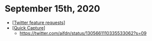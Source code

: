 # September 15th, 2020
- [[Twitter feature requests]]
- [[Quick Capture]]
    - https://twitter.com/aifdn/status/1305661110335533062?s=09



[//begin]: # "Autogenerated link references for markdown compatibility"
[Twitter feature requests]: ../twitter-feature-requests "Twitter Feature Requests"
[Quick Capture]: ../quick-capture "quick-capture"
[//end]: # "Autogenerated link references"